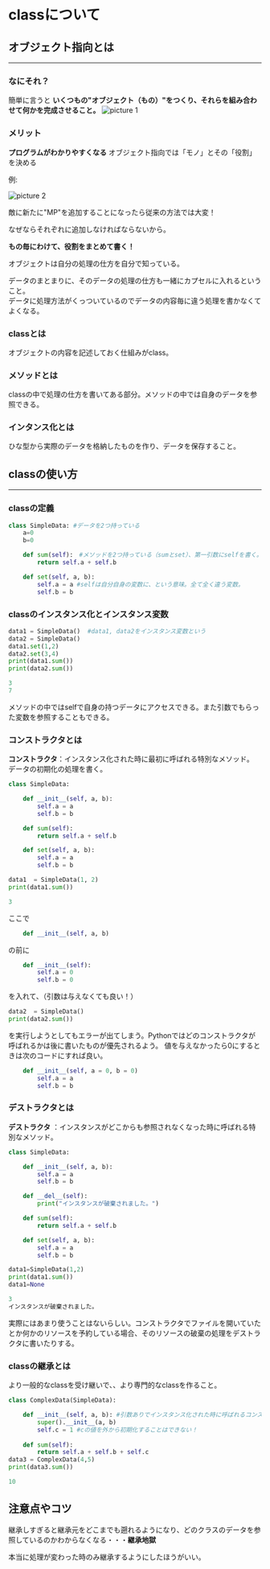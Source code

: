 # __classについて__
## __オブジェクト指向とは__
---
### __なにそれ？__
簡単に言うと __いくつもの"オブジェクト（もの）"をつくり、それらを組み合わせて何かを完成させること。__
![picture 1](../../images/d181886eeab347512723fac424df768ac691d587522b689a6894a0a341f0d239.jpeg)  

### __メリット__
__プログラムがわかりやすくなる__
オブジェクト指向では「モノ」とその「役割」を決める

例:

![picture 2](../../images/ed1f353a814489816e4a5c59495f43420bc8833aaacf42d38386c038b93fe6fb.jpeg)  

敵に新たに"MP"を追加することになったら従来の方法では大変！

なぜならそれぞれに追加しなければならないから。

__もの毎にわけて、役割をまとめて書く！__

オブジェクトは自分の処理の仕方を自分で知っている。

データのまとまりに、そのデータの処理の仕方も一緒にカプセルに入れるということ。  
データに処理方法がくっついているのでデータの内容毎に違う処理を書かなくてよくなる。  

### __classとは__

オブジェクトの内容を記述しておく仕組みがclass。

### __メソッドとは__

classの中で処理の仕方を書いてある部分。メソッドの中では自身のデータを参照できる。

### __インタンス化とは__

ひな型から実際のデータを格納したものを作り、データを保存すること。

## __classの使い方__
---
### __classの定義__
```python
class SimpleData: #データを2つ持っている
    a=0
    b=0

    def sum(self):　#メソッドを2つ持っている（sumとset）、第一引数にselfを書く。インデントを下げる。
        return self.a + self.b

    def set(self, a, b):
        self.a = a #selfは自分自身の変数に、という意味。全て全く違う変数。
        self.b = b
```

### __classのインスタンス化とインスタンス変数__
```python
data1 = SimpleData()  #data1, data2をインスタンス変数という
data2 = SimpleData()
data1.set(1,2)
data2.set(3,4)
print(data1.sum())
print(data2.sum())
```
```python
3
7
```
メソッドの中ではselfで自身の持つデータにアクセスできる。また引数でもらった変数を参照することもできる。

### __コンストラクタとは__
__コンストラクタ__：インスタンス化された時に最初に呼ばれる特別なメソッド。
データの初期化の処理を書く。
```python
class SimpleData: 

    def __init__(self, a, b): 
        self.a = a
        self.b = b

    def sum(self):　
        return self.a + self.b

    def set(self, a, b):
        self.a = a 
        self.b = b

data1  = SimpleData(1, 2)
print(data1.sum())
```
```python
3
```
ここで
```python
    def __init__(self, a, b)
```
の前に
```python
    def __init__(self):
        self.a = 0
        self.b = 0
```
を入れて、（引数は与えなくても良い！）
```python
data2  = SimpleData()
print(data2.sum())
```
を実行しようとしてもエラーが出てしまう。Pythonではどのコンストラクタが呼ばれるかは後に書いたものが優先されるよう。
値を与えなかったら0にするときは次のコードにすれば良い。
```python
    def __init__(self, a = 0, b = 0)
        self.a = a
        self.b = b
```

### __デストラクタとは__
__デストラクタ__ ：インスタンスがどこからも参照されなくなった時に呼ばれる特別なメソッド。
```python
class SimpleData: 

    def __init__(self, a, b):
        self.a = a
        self.b = b

    def __del__(self):
        print("インスタンスが破棄されました。")

    def sum(self):　
        return self.a + self.b

    def set(self, a, b):
        self.a = a 
        self.b = b

data1=SimpleData(1,2)
print(data1.sum())
data1=None
```
```python
3
インスタンスが破棄されました。
```
実際にはあまり使うことはないらしい。コンストラクタでファイルを開いていたとか何かのリソースを予約している場合、そのリソースの破棄の処理をデストラクタに書いたりする。
### __classの継承とは__
より一般的なclassを受け継いで、、より専門的なclassを作ること。
```python
class ComplexData(SimpleData):

    def __init__(self, a, b): #引数ありでインスタンス化された時に呼ばれるコンストラクタ
        super().__init__(a, b)
        self.c = 1 #cの値を外から初期化することはできない！
     
    def sum(self):
        return self.a + self.b + self.c
data3 = ComplexData(4,5)
print(data3.sum())
```
```python
10
```
## __注意点やコツ__
継承しすぎると継承元をどこまでも遡れるようになり、どのクラスのデータを参照しているのかわからなくなる・・・__継承地獄__

本当に処理が変わった時のみ継承するようにしたほうがいい。
